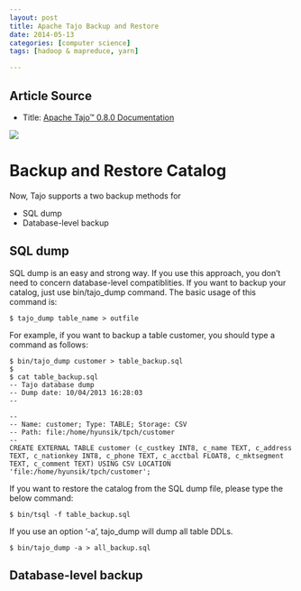 ```yaml
---
layout: post
title: Apache Tajo Backup and Restore
date: 2014-05-13
categories: [computer science]
tags: [hadoop & mapreduce, yarn]

---
```


## Article Source
* Title: [Apache Tajo™ 0.8.0 Documentation](http://tajo.apache.org/docs/0.8.0/backup_and_restore/catalog.html)

[![](http://sungsoo.github.com/images/tajo-documentation.png)](http://sungsoo.github.com/images/tajo-documentation.png)

# Backup and Restore Catalog
Now, Tajo supports a two backup methods for

* SQL dump
* Database-level backup

## SQL dump
SQL dump is an easy and strong way. If you use this approach, you don’t need to concern database-level compatiblities. If you want to backup your catalog, just use bin/tajo_dump command. The basic usage of this command is:

	$ tajo_dump table_name > outfile

For example, if you want to backup a table customer, you should type a command as follows:

	$ bin/tajo_dump customer > table_backup.sql
	$
	$ cat table_backup.sql
	-- Tajo database dump
	-- Dump date: 10/04/2013 16:28:03
	--

	--
	-- Name: customer; Type: TABLE; Storage: CSV
	-- Path: file:/home/hyunsik/tpch/customer
	--
	CREATE EXTERNAL TABLE customer (c_custkey INT8, c_name TEXT, c_address TEXT, c_nationkey INT8, c_phone TEXT, c_acctbal FLOAT8, c_mktsegment TEXT, c_comment TEXT) USING CSV LOCATION 'file:/home/hyunsik/tpch/customer';

If you want to restore the catalog from the SQL dump file, please type the below command:

	$ bin/tsql -f table_backup.sql
If you use an option ‘-a’, tajo_dump will dump all table DDLs.

	$ bin/tajo_dump -a > all_backup.sql

## Database-level backup